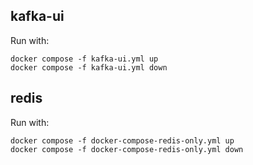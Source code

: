 ## kafka-ui

Run with:

```
docker compose -f kafka-ui.yml up
docker compose -f kafka-ui.yml down
```

## redis

Run with:

```
docker compose -f docker-compose-redis-only.yml up
docker compose -f docker-compose-redis-only.yml down
```
